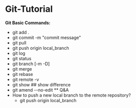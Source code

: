 # Git-Tutorial
**Git Basic Commands:**

 - git add .
 - git commit -m "commit message"
 - git pull
 - git push origin local_branch
 - git log
 - git status
 - git branch [-m -D]
 - git merge
 - git rebase
 - git remote -v
 - git show  ## show difference
 - git amend --no-edit
** Q&A
 - How to push a new local branch to the remote repository?
   - git push origin local_branch
